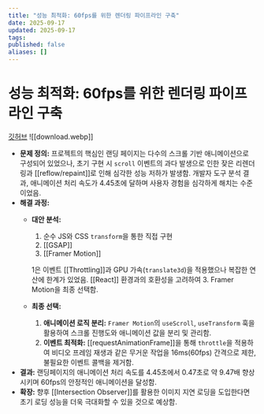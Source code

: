 ```yaml
---
title: "성능 최적화: 60fps를 위한 렌더링 파이프라인 구축"
date: 2025-09-17
updated: 2025-09-17
tags:
published: false
aliases: []
---
```

# 성능 최적화: 60fps를 위한 렌더링 파이프라인 구축
[깃허브](https://github.com/KingsMinn/Fandom-K?tab=readme-ov-file#%EC%84%B1%EB%8A%A5-%EC%B5%9C%EC%A0%81%ED%99%94-60fps%EB%A5%BC-%EC%9C%84%ED%95%9C-%EB%A0%8C%EB%8D%94%EB%A7%81-%ED%8C%8C%EC%9D%B4%ED%94%84%EB%9D%BC%EC%9D%B8-%EA%B5%AC%EC%B6%95)
![[download.webp]]

- **문제 정의:** 프로젝트의 핵심인 랜딩 페이지는 다수의 스크롤 기반 애니메이션으로 구성되어 있었으나, 초기 구현 시 `scroll` 이벤트의 과다 발생으로 인한 잦은 리렌더링과 [[reflow/repaint]]로 인해 심각한 성능 저하가 발생함. 개발자 도구 분석 결과, 애니메이션 처리 속도가 4.45초에 달하며 사용자 경험을 심각하게 해치는 수준이었음.
- **해결 과정:**
    - **대안 분석:**
        1. 순수 JS와 CSS `transform`을 통한 직접 구현
        2. [[GSAP]]
        3. [[Framer Motion]]
        
        1은 이벤트 [[Throttling]]과 GPU 가속(`translate3d`)을 적용했으나 복잡한 연산에 한계가 있었음. [[React]] 환경과의 호환성을 고려하여 3. Framer Motion을 최종 선택함.
        
    - **최종 선택:**
        1. **애니메이션 로직 분리:** `Framer Motion`의 `useScroll`, `useTransform` 훅을 활용하여 스크롤 진행도와 애니메이션 값을 분리 및 관리함.
        2. **이벤트 최적화:** [[requestAnimationFrame]]을 통해 `throttle`을 적용하여 비디오 프레임 재생과 같은 무거운 작업을 16ms(60fps) 간격으로 제한, 불필요한 이벤트 콜백을 제거함.
- **결과:** 랜딩페이지의 애니메이션 처리 속도를 4.45초에서 0.47초로 약 9.47배 향상시키며 60fps의 안정적인 애니메이션을 달성함.
- **확장:** 향후 [[Intersection Observer]]를 활용한 이미지 지연 로딩을 도입한다면 초기 로딩 성능을 더욱 극대화할 수 있을 것으로 예상함.